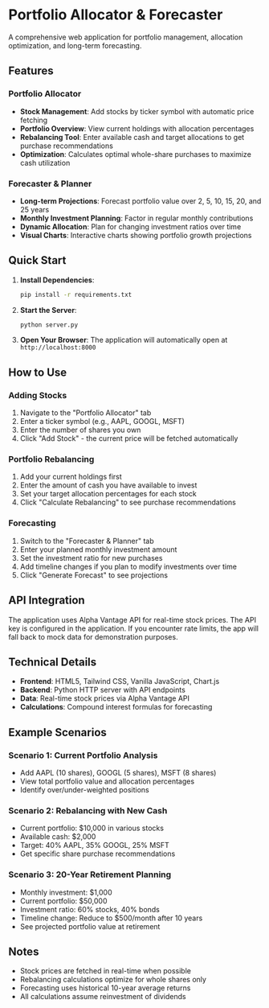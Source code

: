 # Portfolio Allocator & Forecaster

A comprehensive web application for portfolio management, allocation optimization, and long-term forecasting.

## Features

### Portfolio Allocator
- **Stock Management**: Add stocks by ticker symbol with automatic price fetching
- **Portfolio Overview**: View current holdings with allocation percentages
- **Rebalancing Tool**: Enter available cash and target allocations to get purchase recommendations
- **Optimization**: Calculates optimal whole-share purchases to maximize cash utilization

### Forecaster & Planner
- **Long-term Projections**: Forecast portfolio value over 2, 5, 10, 15, 20, and 25 years
- **Monthly Investment Planning**: Factor in regular monthly contributions
- **Dynamic Allocation**: Plan for changing investment ratios over time
- **Visual Charts**: Interactive charts showing portfolio growth projections

## Quick Start

1. **Install Dependencies**:
   ```bash
   pip install -r requirements.txt
   ```

2. **Start the Server**:
   ```bash
   python server.py
   ```

3. **Open Your Browser**: The application will automatically open at `http://localhost:8000`

## How to Use

### Adding Stocks
1. Navigate to the "Portfolio Allocator" tab
2. Enter a ticker symbol (e.g., AAPL, GOOGL, MSFT)
3. Enter the number of shares you own
4. Click "Add Stock" - the current price will be fetched automatically

### Portfolio Rebalancing
1. Add your current holdings first
2. Enter the amount of cash you have available to invest
3. Set your target allocation percentages for each stock
4. Click "Calculate Rebalancing" to see purchase recommendations

### Forecasting
1. Switch to the "Forecaster & Planner" tab
2. Enter your planned monthly investment amount
3. Set the investment ratio for new purchases
4. Add timeline changes if you plan to modify investments over time
5. Click "Generate Forecast" to see projections

## API Integration

The application uses Alpha Vantage API for real-time stock prices. The API key is configured in the application. If you encounter rate limits, the app will fall back to mock data for demonstration purposes.

## Technical Details

- **Frontend**: HTML5, Tailwind CSS, Vanilla JavaScript, Chart.js
- **Backend**: Python HTTP server with API endpoints
- **Data**: Real-time stock prices via Alpha Vantage API
- **Calculations**: Compound interest formulas for forecasting

## Example Scenarios

### Scenario 1: Current Portfolio Analysis
- Add AAPL (10 shares), GOOGL (5 shares), MSFT (8 shares)
- View total portfolio value and allocation percentages
- Identify over/under-weighted positions

### Scenario 2: Rebalancing with New Cash
- Current portfolio: $10,000 in various stocks
- Available cash: $2,000
- Target: 40% AAPL, 35% GOOGL, 25% MSFT
- Get specific share purchase recommendations

### Scenario 3: 20-Year Retirement Planning
- Monthly investment: $1,000
- Current portfolio: $50,000
- Investment ratio: 60% stocks, 40% bonds
- Timeline change: Reduce to $500/month after 10 years
- See projected portfolio value at retirement

## Notes

- Stock prices are fetched in real-time when possible
- Rebalancing calculations optimize for whole shares only
- Forecasting uses historical 10-year average returns
- All calculations assume reinvestment of dividends
